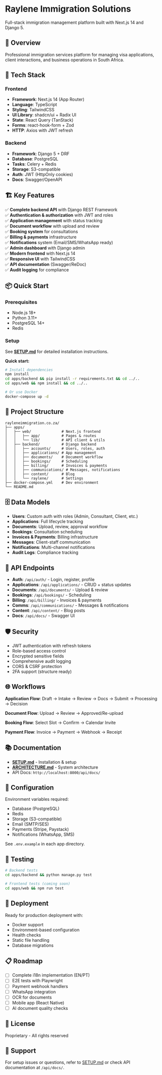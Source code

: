 # Raylene Immigration Solutions

Full-stack immigration management platform built with Next.js 14 and Django 5.

## 🎯 Overview

Professional immigration services platform for managing visa applications, client interactions, and business operations in South Africa.

## 🚀 Tech Stack

### Frontend
- **Framework**: Next.js 14 (App Router)
- **Language**: TypeScript
- **Styling**: TailwindCSS
- **UI Library**: shadcn/ui + Radix UI
- **State**: React Query (TanStack)
- **Forms**: react-hook-form + Zod
- **HTTP**: Axios with JWT refresh

### Backend
- **Framework**: Django 5 + DRF
- **Database**: PostgreSQL
- **Tasks**: Celery + Redis
- **Storage**: S3-compatible
- **Auth**: JWT (HttpOnly cookies)
- **Docs**: Swagger/OpenAPI

## 🏗️ Key Features

✅ **Complete backend API** with Django REST Framework  
✅ **Authentication & authorization** with JWT and roles  
✅ **Application management** with status tracking  
✅ **Document workflow** with upload and review  
✅ **Booking system** for consultations  
✅ **Billing & payments** infrastructure  
✅ **Notifications** system (Email/SMS/WhatsApp ready)  
✅ **Admin dashboard** with Django admin  
✅ **Modern frontend** with Next.js 14  
✅ **Responsive UI** with TailwindCSS  
✅ **API documentation** (Swagger/ReDoc)  
✅ **Audit logging** for compliance  

## 📦 Quick Start

### Prerequisites
- Node.js 18+
- Python 3.11+
- PostgreSQL 14+
- Redis

### Setup

See **[SETUP.md](./SETUP.md)** for detailed installation instructions.

**Quick start:**
```bash
# Install dependencies
npm install
cd apps/backend && pip install -r requirements.txt && cd ../..
cd apps/web && npm install && cd ../..

# Or use Docker
docker-compose up -d
```

## 📁 Project Structure

```
rayleneimmigration.co.za/
├── apps/
│   ├── web/              # Next.js frontend
│   │   ├── app/          # Pages & routes
│   │   └── lib/          # API client & utils
│   ├── backend/          # Django backend
│   │   ├── accounts/     # Users, roles, auth
│   │   ├── applications/ # App management
│   │   ├── documents/    # Document workflow
│   │   ├── bookings/     # Scheduling
│   │   ├── billing/      # Invoices & payments
│   │   ├── communications/ # Messages, notifications
│   │   ├── content/      # Blog
│   │   └── raylene/      # Settings
├── docker-compose.yml    # Dev environment
└── README.md
```

## 🗄️ Data Models

- **Users**: Custom auth with roles (Admin, Consultant, Client, etc.)
- **Applications**: Full lifecycle tracking
- **Documents**: Upload, review, approval workflow
- **Bookings**: Consultation scheduling
- **Invoices & Payments**: Billing infrastructure
- **Messages**: Client-staff communication
- **Notifications**: Multi-channel notifications
- **Audit Logs**: Compliance tracking

## 🔌 API Endpoints

- **Auth**: `/api/auth/` - Login, register, profile
- **Applications**: `/api/applications/` - CRUD + status updates
- **Documents**: `/api/documents/` - Upload & review
- **Bookings**: `/api/bookings/` - Scheduling
- **Billing**: `/api/billing/` - Invoices & payments
- **Comms**: `/api/communications/` - Messages & notifications
- **Content**: `/api/content/` - Blog posts
- **Docs**: `/api/docs/` - Swagger UI

## 🛡️ Security

- JWT authentication with refresh tokens
- Role-based access control
- Encrypted sensitive fields
- Comprehensive audit logging
- CORS & CSRF protection
- 2FA support (structure ready)

## 🌐 Workflows

**Application Flow**: Draft → Intake → Review → Docs → Submit → Processing → Decision

**Document Flow**: Upload → Review → Approved/Re-upload

**Booking Flow**: Select Slot → Confirm → Calendar Invite

**Payment Flow**: Invoice → Payment → Webhook → Receipt

## 📚 Documentation

- **[SETUP.md](./SETUP.md)** - Installation & setup
- **[ARCHITECTURE.md](./ARCHITECTURE.md)** - System architecture
- API Docs: `http://localhost:8000/api/docs/`

## 🔧 Configuration

Environment variables required:
- Database (PostgreSQL)
- Redis
- Storage (S3-compatible)
- Email (SMTP/SES)
- Payments (Stripe, Paystack)
- Notifications (WhatsApp, SMS)

See `.env.example` in each app directory.

## 🧪 Testing

```bash
# Backend tests
cd apps/backend && python manage.py test

# Frontend tests (coming soon)
cd apps/web && npm run test
```

## 🚢 Deployment

Ready for production deployment with:
- Docker support
- Environment-based configuration
- Health checks
- Static file handling
- Database migrations

## 📋 Roadmap

- [ ] Complete i18n implementation (EN/PT)
- [ ] E2E tests with Playwright
- [ ] Payment webhook handlers
- [ ] WhatsApp integration
- [ ] OCR for documents
- [ ] Mobile app (React Native)
- [ ] AI document quality checks

## 📄 License

Proprietary - All rights reserved

## 🤝 Support

For setup issues or questions, refer to [SETUP.md](./SETUP.md) or check API documentation at `/api/docs/`.

